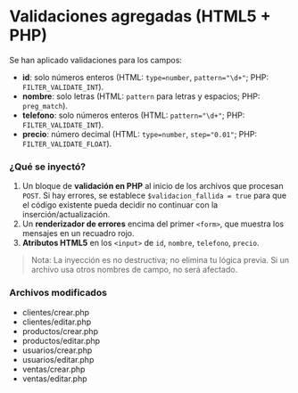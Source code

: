 # Validaciones agregadas (HTML5 + PHP)

Se han aplicado validaciones para los campos:
- **id**: solo números enteros (HTML: `type=number`, `pattern="\d+"`; PHP: `FILTER_VALIDATE_INT`).
- **nombre**: solo letras (HTML: `pattern` para letras y espacios; PHP: `preg_match`).
- **telefono**: solo números enteros (HTML: `pattern="\d+"`; PHP: `FILTER_VALIDATE_INT`).
- **precio**: número decimal (HTML: `type=number`, `step="0.01"`; PHP: `FILTER_VALIDATE_FLOAT`).

### ¿Qué se inyectó?
1. Un bloque de **validación en PHP** al inicio de los archivos que procesan `POST`. Si hay errores, se establece `$validacion_fallida = true` para que el código existente pueda decidir no continuar con la inserción/actualización.
2. Un **renderizador de errores** encima del primer `<form>`, que muestra los mensajes en un recuadro rojo.
3. **Atributos HTML5** en los `<input>` de `id`, `nombre`, `telefono`, `precio`.

> Nota: La inyección es no destructiva; no elimina tu lógica previa. Si un archivo usa otros nombres de campo, no será afectado.

### Archivos modificados
- clientes/crear.php
- clientes/editar.php
- productos/crear.php
- productos/editar.php
- usuarios/crear.php
- usuarios/editar.php
- ventas/crear.php
- ventas/editar.php